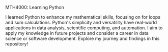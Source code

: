 MTH4000: Learning Python

I learned Python to enhance my mathematical skills, focusing on for loops and sum calculations. Python's simplicity and versatility have real-world applications in data analysis, scientific computing, and automation. I aim to apply my knowledge in future projects and consider a career in data science or software development. Explore my journey and findings in this repository!



